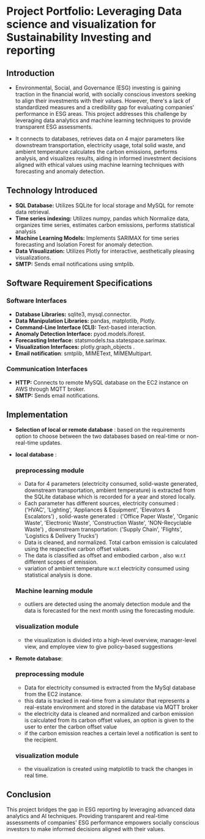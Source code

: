 # Project Portfolio: Leveraging Data science and visualization for Sustainability Investing and reporting 

## Introduction
- Environmental, Social, and Governance (ESG) investing is gaining traction in the financial world, with socially conscious investors seeking to align their investments with their values. However, there's a lack of standardized measures and a credibility gap for evaluating companies' performance in ESG areas. This project addresses this challenge by leveraging data analytics and machine learning techniques to provide transparent ESG assessments.

- It connects to databases, retrieves data on 4 major parameters like downstream transportation, electricity usage, total solid waste, and ambient temperature calculates the carbon emissions, performs analysis, and visualizes results, aiding in informed investment decisions aligned with ethical values using machine learning techniques with forecasting and anomaly detection.
  
## Technology Introduced
- **SQL Database:** Utilizes SQLite for local storage and MySQL for remote data retrieval.
- **Time series indexing:** Utilizes numpy, pandas which Normalize data, organizes time series, estimates carbon emissions, performs statistical analysis 
- **Machine Learning Models:** Implements SARIMAX for time series forecasting and Isolation Forest for anomaly detection.
- **Data Visualization:** Utilizes Plotly for interactive, aesthetically pleasing visualizations.
- **SMTP:** Sends email notifications using smtplib.
  
## Software Requirement Specifications

### Software Interfaces
- **Database Libraries:** sqlite3, mysql.connector.
- **Data Manipulation Libraries:** pandas, matplotlib, Plotly.
- **Command-Line Interface (CLI):** Text-based interaction.
- **Anomaly Detection Interface:** pyod.models.iforest.
- **Forecasting Interface:** statsmodels.tsa.statespace.sarimax.
- **Visualization Interfaces:** plotly.graph_objects .
-  **Email notification**:  smtplib, MIMEText, MIMEMultipart.

### Communication Interfaces
- **HTTP:** Connects to remote MySQL database on the EC2 instance on AWS through MQTT broker.
- **SMTP:** Sends email notifications.


## Implementation
- **Selection of  local or remote database** : based on the requirements option to choose between the two databases based on real-time or non-real-time updates.
  
- **local database** :
  
    ### preprocessing module
    - Data for 4 parameters (electricity consumed, solid-waste generated, downstream transportation, ambient temperature) is extracted from the SQLite database 
        which is recorded for a year and stored locally.
    - Each parameter has different sources, electricity consumed :('HVAC', 'Lighting', 'Appliances & Equipment', 'Elevators & Escalators') , solid-waste generated : ('Office Paper Waste', 'Organic Waste', 
      'Electronic Waste', 'Construction Waste', 'NON-Recyclable Waste')  , downstream transportation: ('Supply Chain', 'Flights', 'Logistics & Delivery Trucks')
    - Data is cleaned, and normalized. Total carbon emission is calculated using the respective carbon offset values.
    - The data is classified as offset and embodied carbon , also w.r.t different scopes of emission.
    - variation of ambient temperature w.r.t electricity consumed using statistical analysis is done.
    
     ### Machine learning module 
    - outliers are detected using the anomaly detection module and the data is forecasted for the next month using the forecasting module.
      
     ### visualization module
    - the visualization is divided into a high-level overview, manager-level view, and employee view to give policy-based suggestions

- **Remote database**:

     ### preprocessing module
    - Data for electricity consumed is extracted from the MySql database from the EC2 instance.
     - this data is tracked in real-time from a simulator that represents a real-estate environment and stored in the database via MQTT broker
    - the electricity data is cleaned and normalized and carbon emission is calculated from its carbon offset values, an option is given to the user to enter the 
       carbon offset value
    - if the carbon emission reaches a certain level a notification is sent to the recipient.
    
     ### visualization module
     - the visualization is created using matplotlib to track the changes in real time.

## Conclusion
This project bridges the gap in ESG reporting by leveraging advanced data analytics and AI techniques. Providing transparent and real-time assessments of companies' ESG performance empowers socially conscious investors to make informed decisions aligned with their values.




